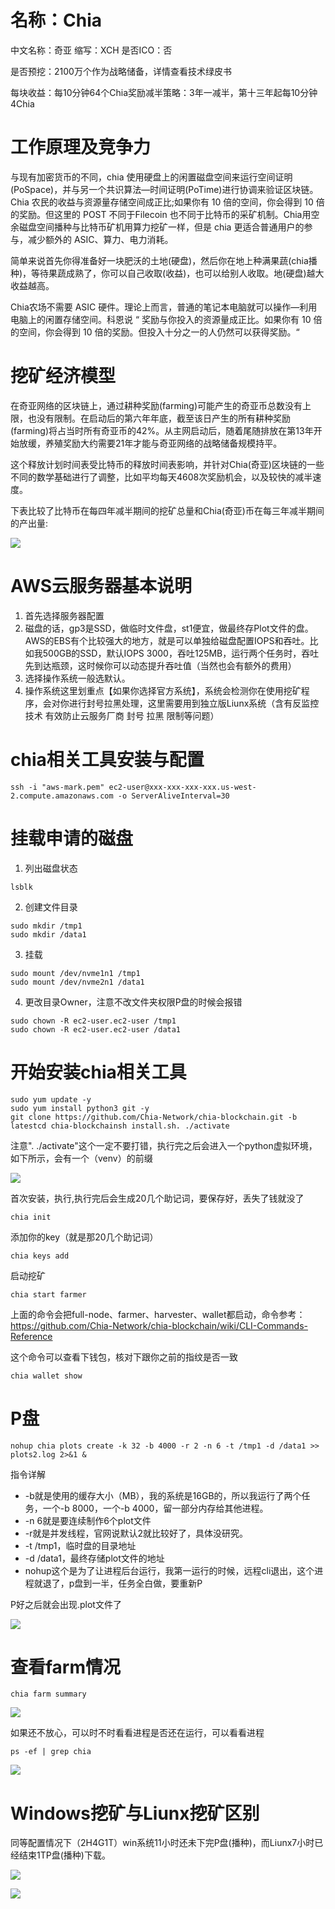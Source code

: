 
#   名称：Chia

中文名称：奇亚 缩写：XCH 是否ICO：否

是否预挖：2100万个作为战略储备，详情查看技术绿皮书

每块收益：每10分钟64个Chia奖励减半策略：3年一减半，第十三年起每10分钟4Chia

#   工作原理及竞争力

与现有加密货币的不同，chia 使用硬盘上的闲置磁盘空间来运行空间证明(PoSpace)，并与另一个共识算法—时间证明(PoTime)进行协调来验证区块链。Chia 农民的收益与资源量存储空间成正比;如果你有 10 倍的空间，你会得到 10 倍的奖励。但这里的 POST 不同于Filecoin 也不同于比特币的采矿机制。Chia用空余磁盘空间播种与比特币矿机用算力挖矿一样，但是 chia 更适合普通用户的参与，减少额外的 ASIC、算力、电力消耗。

简单来说首先你得准备好一块肥沃的土地(硬盘)，然后你在地上种满果蔬(chia播种)，等待果蔬成熟了，你可以自己收取(收益)，也可以给别人收取。地(硬盘)越大收益越高。

Chia农场不需要 ASIC 硬件。理论上而言，普通的笔记本电脑就可以操作—利用电脑上的闲置存储空间。科恩说 “ 奖励与你投入的资源量成正比。如果你有 10 倍的空间，你会得到 10 倍的奖励。但投入十分之一的人仍然可以获得奖励。“

#   挖矿经济模型

在奇亚网络的区块链上，通过耕种奖励(farming)可能产生的奇亚币总数没有上限，也没有限制。在启动后的第六年年底，截至该日产生的所有耕种奖励(farming)将占当时所有奇亚币的42%。从主网启动后，随着尾随排放在第13年开始放缓，养殖奖励大约需要21年才能与奇亚网络的战略储备规模持平。

这个释放计划时间表受比特币的释放时间表影响，并针对Chia(奇亚)区块链的一些不同的数学基础进行了调整，比如平均每天4608次奖励机会，以及较快的减半速度。

下表比较了比特币在每四年减半期间的挖矿总量和Chia(奇亚)币在每三年减半期间的产出量:

![](../images/2021/05/20210530175135.png)

#   AWS云服务器基本说明

1.	首先选择服务器配置
2.	磁盘的话，gp3是SSD，做临时文件盘，st1便宜，做最终存Plot文件的盘。AWS的EBS有个比较强大的地方，就是可以单独给磁盘配置IOPS和吞吐。比如我500GB的SSD，默认IOPS 3000，吞吐125MB，运行两个任务时，吞吐先到达瓶颈，这时候你可以动态提升吞吐值（当然也会有额外的费用）
3.	选择操作系统一般选默认。
4.	操作系统这里划重点【如果你选择官方系统】，系统会检测你在使用挖矿程序，会对你进行封号拉黑处理，这里需要用到独立版Liunx系统（含有反监控技术 有效防止云服务厂商 封号 拉黑 限制等问题）

#   chia相关工具安装与配置

```
ssh -i "aws-mark.pem" ec2-user@xxx-xxx-xxx-xxx.us-west-2.compute.amazonaws.com -o ServerAliveInterval=30
```

#   挂载申请的磁盘

1.  列出磁盘状态

```
lsblk
```

2.  创建文件目录

```
sudo mkdir /tmp1
sudo mkdir /data1
```

3.  挂载

```
sudo mount /dev/nvme1n1 /tmp1
sudo mount /dev/nvme2n1 /data1
```

4.  更改目录Owner，注意不改文件夹权限P盘的时候会报错

```
sudo chown -R ec2-user.ec2-user /tmp1
sudo chown -R ec2-user.ec2-user /data1
```

#   开始安装chia相关工具

```
sudo yum update -y
sudo yum install python3 git -y
git clone https://github.com/Chia-Network/chia-blockchain.git -b latestcd chia-blockchainsh install.sh. ./activate
```

注意". ./activate"这个一定不要打错，执行完之后会进入一个python虚拟环境，如下所示，会有一个（venv）的前缀

![](../images/2021/05/20210530173848.png)

首次安装，执行,执行完后会生成20几个助记词，要保存好，丢失了钱就没了

```
chia init
```

添加你的key（就是那20几个助记词）

```
chia keys add
```

启动挖矿

```
chia start farmer
```

上面的命令会把full-node、farmer、harvester、wallet都启动，命令参考：https://github.com/Chia-Network/chia-blockchain/wiki/CLI-Commands-Reference

这个命令可以查看下钱包，核对下跟你之前的指纹是否一致

```
chia wallet show
```

#   P盘

```
nohup chia plots create -k 32 -b 4000 -r 2 -n 6 -t /tmp1 -d /data1 >> plots2.log 2>&1 &
```

指令详解

+   -b就是使用的缓存大小（MB），我的系统是16GB的，所以我运行了两个任务，一个-b 8000，一个-b 4000，留一部分内存给其他进程。
+   -n 6就是要连续制作6个plot文件
+   -r就是并发线程，官网说默认2就比较好了，具体没研究。
+   -t /tmp1，临时盘的目录地址
+   -d /data1，最终存储plot文件的地址
+   nohup这个是为了让进程后台运行，我第一运行的时候，远程cli退出，这个进程就退了，p盘到一半，任务全白做，要重新P

P好之后就会出现.plot文件了

![](../images/2021/05/20210530174343.png)

#   查看farm情况

```
chia farm summary
```

![](../images/2021/05/20210530174520.png)

如果还不放心，可以时不时看看进程是否还在运行，可以看看进程

```
ps -ef | grep chia
```

![](../images/2021/05/20210530174659.png)


#   Windows挖矿与Liunx挖矿区别
同等配置情况下（2H4G1T）win系统11小时还未下完P盘(播种)，而Liunx7小时已经结束1TP盘(播种)下载。

![](../images/2021/05/20210530174952.png)

![](../images/2021/05/20210530175008.png)







